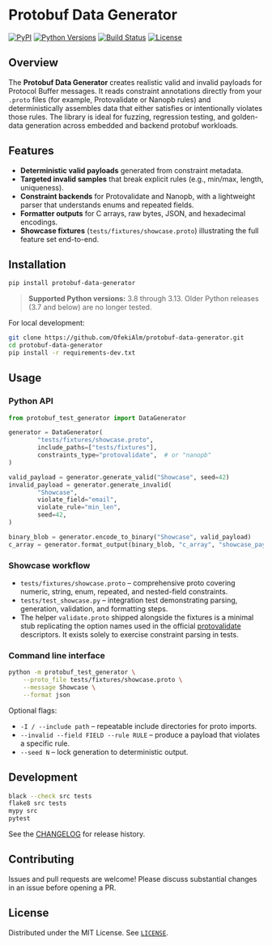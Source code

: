 # Protobuf Data Generator

[![PyPI](https://img.shields.io/pypi/v/protobuf-data-generator)](https://pypi.org/project/protobuf-data-generator/)
[![Python Versions](https://img.shields.io/pypi/pyversions/protobuf-data-generator)](https://pypi.org/project/protobuf-data-generator/)
[![Build Status](https://github.com/OfekiAlm/protobuf-data-generator/actions/workflows/ci.yml/badge.svg)](https://github.com/OfekiAlm/protobuf-data-generator/actions/workflows/ci.yml)
[![License](https://img.shields.io/github/license/OfekiAlm/protobuf-data-generator)](LICENSE)

## Overview

The **Protobuf Data Generator** creates realistic valid and invalid payloads for Protocol Buffer messages. It reads constraint annotations directly from your `.proto` files (for example, Protovalidate or Nanopb rules) and deterministically assembles data that either satisfies or intentionally violates those rules. The library is ideal for fuzzing, regression testing, and golden-data generation across embedded and backend protobuf workloads.

## Features

- **Deterministic valid payloads** generated from constraint metadata.
- **Targeted invalid samples** that break explicit rules (e.g., min/max, length, uniqueness).
- **Constraint backends** for Protovalidate and Nanopb, with a lightweight parser that understands enums and repeated fields.
- **Formatter outputs** for C arrays, raw bytes, JSON, and hexadecimal encodings.
- **Showcase fixtures** (`tests/fixtures/showcase.proto`) illustrating the full feature set end-to-end.

## Installation

```bash
pip install protobuf-data-generator
```

> **Supported Python versions:** 3.8 through 3.13. Older Python releases (3.7 and below) are no longer tested.

For local development:

```bash
git clone https://github.com/OfekiAlm/protobuf-data-generator.git
cd protobuf-data-generator
pip install -r requirements-dev.txt
```

## Usage

### Python API

```python
from protobuf_test_generator import DataGenerator

generator = DataGenerator(
		"tests/fixtures/showcase.proto",
		include_paths=["tests/fixtures"],
		constraints_type="protovalidate",  # or "nanopb"
)

valid_payload = generator.generate_valid("Showcase", seed=42)
invalid_payload = generator.generate_invalid(
		"Showcase",
		violate_field="email",
		violate_rule="min_len",
		seed=42,
)

binary_blob = generator.encode_to_binary("Showcase", valid_payload)
c_array = generator.format_output(binary_blob, "c_array", "showcase_payload")
```

### Showcase workflow

- `tests/fixtures/showcase.proto` – comprehensive proto covering numeric, string, enum, repeated, and nested-field constraints.
- `tests/test_showcase.py` – integration test demonstrating parsing, generation, validation, and formatting steps.
- The helper `validate.proto` shipped alongside the fixtures is a minimal stub replicating the option names used in the official [protovalidate](https://github.com/bufbuild/protovalidate) descriptors. It exists solely to exercise constraint parsing in tests.

### Command line interface

```bash
python -m protobuf_test_generator \
	--proto_file tests/fixtures/showcase.proto \
	--message Showcase \
	--format json
```

Optional flags:

- `-I / --include path` – repeatable include directories for proto imports.
- `--invalid --field FIELD --rule RULE` – produce a payload that violates a specific rule.
- `--seed N` – lock generation to deterministic output.

## Development

```bash
black --check src tests
flake8 src tests
mypy src
pytest
```

See the [CHANGELOG](CHANGELOG.md) for release history.

## Contributing

Issues and pull requests are welcome! Please discuss substantial changes in an issue before opening a PR.

## License

Distributed under the MIT License. See [`LICENSE`](LICENSE).